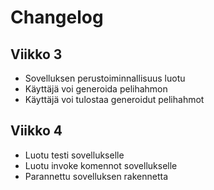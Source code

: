 # Changelog

## Viikko 3

- Sovelluksen perustoiminnallisuus luotu
- Käyttäjä voi generoida pelihahmon
- Käyttäjä voi tulostaa generoidut pelihahmot

## Viikko 4

- Luotu testi sovellukselle
- Luotu invoke komennot sovellukselle
- Parannettu sovelluksen rakennetta
